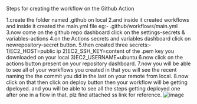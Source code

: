 Steps for creating the workflow on the Github Action

1.create the folder named .github on local
2.and inside it created workflows and inside it created the main.yml file
    eg:- .github/workflows/main.yml
3.now come on the github repo dashboard click on the settings-secrets & variables-actions
4.on the Actions secrets and variables dashboard click on newrepository-secret button.
5.then created three secrets:-
                            1)EC2_HOST=public ip
                            2)EC2_SSH_KEY=content of the .pem key you downloaded on your local
                            3)EC2_USERNAME=ubuntu
6.now click on the actions button present on your repository dashboard.
7.now you will be able to see all of your workflows you created in that you will 
see the recent naming the the commit you did in the last on your remote from local.
8.now click on that then click on deploy button then your workflow will be getting dpeloyed.
and you will be able to see all the steps getting deployed one after one in a flow in that.
plz find attached ss link for reference.
![image](https://github.com/user-attachments/assets/5d854e52-80de-4a1d-9cc2-b4f229a65612)
